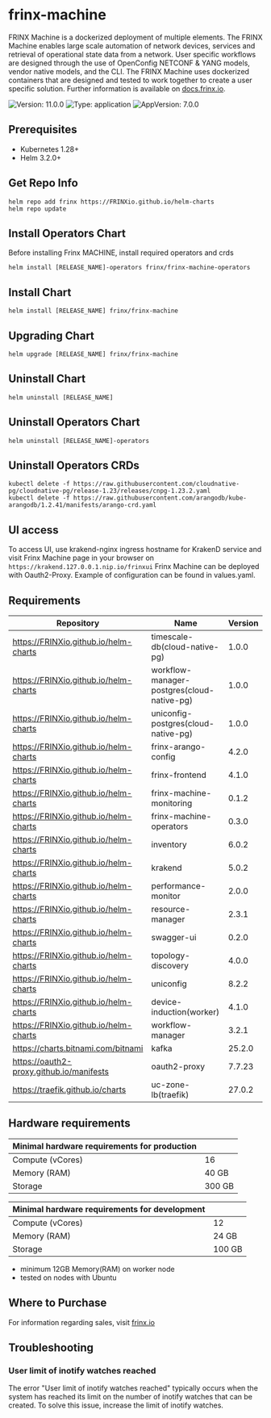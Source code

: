 # frinx-machine

FRINX Machine is a dockerized deployment of multiple elements. The FRINX Machine enables large scale automation of network devices, services and retrieval of operational state data from a network.
User specific workflows are designed through the use of OpenConfig NETCONF & YANG models, vendor native models, and the CLI.
The FRINX Machine uses dockerized containers that are designed and tested to work together to create a user specific solution.
Further information is available on [docs.frinx.io](https://docs.frinx.io/frinx-machine/getting-started/).

![Version: 11.0.0](https://img.shields.io/badge/Version-11.0.0-informational?style=flat-square) ![Type: application](https://img.shields.io/badge/Type-application-informational?style=flat-square) ![AppVersion: 7.0.0](https://img.shields.io/badge/AppVersion-7.0.0-informational?style=flat-square)

## Prerequisites

* Kubernetes 1.28+
* Helm 3.2.0+

## Get Repo Info

```console
helm repo add frinx https://FRINXio.github.io/helm-charts
helm repo update
```

## Install Operators Chart

Before installing Frinx MACHINE, install required operators and crds

```console
helm install [RELEASE_NAME]-operators frinx/frinx-machine-operators
```

## Install Chart

```console
helm install [RELEASE_NAME] frinx/frinx-machine
```

## Upgrading Chart

```console
helm upgrade [RELEASE_NAME] frinx/frinx-machine
```

## Uninstall Chart

```console
helm uninstall [RELEASE_NAME]
```

## Uninstall Operators Chart

```console
helm uninstall [RELEASE_NAME]-operators
```

## Uninstall Operators CRDs

```
kubectl delete -f https://raw.githubusercontent.com/cloudnative-pg/cloudnative-pg/release-1.23/releases/cnpg-1.23.2.yaml
kubectl delete -f https://raw.githubusercontent.com/arangodb/kube-arangodb/1.2.41/manifests/arango-crd.yaml
```

## UI access

To access UI, use krakend-nginx ingress hostname for KrakenD service and visit Frinx Machine page in your browser on `https://krakend.127.0.0.1.nip.io/frinxui`
Frinx Machine can be deployed with Oauth2-Proxy. Example of configuration can be found in values.yaml.

## Requirements

| Repository | Name | Version |
|------------|------|---------|
| https://FRINXio.github.io/helm-charts | timescale-db(cloud-native-pg) | 1.0.0 |
| https://FRINXio.github.io/helm-charts | workflow-manager-postgres(cloud-native-pg) | 1.0.0 |
| https://FRINXio.github.io/helm-charts | uniconfig-postgres(cloud-native-pg) | 1.0.0 |
| https://FRINXio.github.io/helm-charts | frinx-arango-config | 4.2.0 |
| https://FRINXio.github.io/helm-charts | frinx-frontend | 4.1.0 |
| https://FRINXio.github.io/helm-charts | frinx-machine-monitoring | 0.1.2 |
| https://FRINXio.github.io/helm-charts | frinx-machine-operators | 0.3.0 |
| https://FRINXio.github.io/helm-charts | inventory | 6.0.2 |
| https://FRINXio.github.io/helm-charts | krakend | 5.0.2 |
| https://FRINXio.github.io/helm-charts | performance-monitor | 2.0.0 |
| https://FRINXio.github.io/helm-charts | resource-manager | 2.3.1 |
| https://FRINXio.github.io/helm-charts | swagger-ui | 0.2.0 |
| https://FRINXio.github.io/helm-charts | topology-discovery | 4.0.0 |
| https://FRINXio.github.io/helm-charts | uniconfig | 8.2.2 |
| https://FRINXio.github.io/helm-charts | device-induction(worker) | 4.1.0 |
| https://FRINXio.github.io/helm-charts | workflow-manager | 3.2.1 |
| https://charts.bitnami.com/bitnami | kafka | 25.2.0 |
| https://oauth2-proxy.github.io/manifests | oauth2-proxy | 7.7.23 |
| https://traefik.github.io/charts | uc-zone-lb(traefik) | 27.0.2 |

## Hardware requirements

| **Minimal hardware requirements for production** |                      |
|--------------------------------------------------|----------------------|
| Compute  (vCores)                                | 16                   |
| Memory (RAM)                                     | 40 GB                |
| Storage                                          | 300 GB               |

| **Minimal hardware requirements for development** |                      |
|---------------------------------------------------|----------------------|
| Compute  (vCores)                                 | 12                   |
| Memory (RAM)                                      | 24 GB                |
| Storage                                           | 100 GB               |

- minimum 12GB Memory(RAM) on worker node
- tested on nodes with Ubuntu

## Where to Purchase
For information regarding sales, visit [frinx.io](https://frinx.io/)

## Troubleshooting

### User limit of inotify watches reached
The error "User limit of inotify watches reached" typically occurs when the system has reached its limit on the number of inotify watches that can be created.
To solve this issue, increase the limit of inotify watches.
